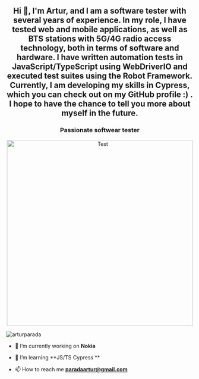 <h2 align="center">Hi 👋, I'm Artur, and I am a software tester with several years of experience. In my role, I have tested web and mobile applications, as well as BTS stations with 5G/4G radio access technology, both in terms of software and hardware. I have written automation tests in JavaScript/TypeScript using WebDriverIO and executed test suites using the Robot Framework. Currently, I am developing my skills in Cypress, which you can check out on my GitHub profile :) . I hope to have the chance to tell you more about myself in the future.</h2>
<h3 align="center">Passionate softwear tester </h3>
<p align="center"><img  width="500" height="500"  alt="Test" src="https://media.tenor.com/ARkcuYFJVesAAAAd/unit-testingnn.gif" "></p>
<p align="left"> <img src="https://komarev.com/ghpvc/?username=arturparada&label=Profile%20views&color=0e75b6&style=flat" alt="arturparada" /> </p>

- 🔭 I’m currently working on **Nokia**

- 🌱 I’m  learning **JS/TS Cypress **

- 📫 How to reach me **paradaartur@gmail.com**


